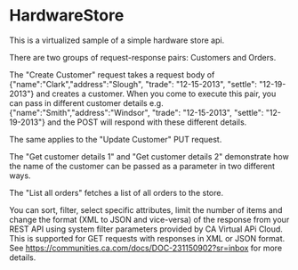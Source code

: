 # HardwareStore

This is a virtualized sample of a simple hardware store api.

There are two groups of request-response pairs: Customers and Orders.

The "Create Customer" request takes a request body of
{"name":"Clark","address":"Slough", "trade": "12-15-2013", "settle": "12-19-2013"}
and creates a customer.
When you come to execute this pair, you can pass in different customer details e.g. 
{"name":"Smith","address":"Windsor", "trade": "12-15-2013", "settle": "12-19-2013"}
and the POST will respond with these different details.

The same applies to the "Update Customer" PUT request.

The "Get customer details 1" and "Get customer details 2" demonstrate how the name of the customer
can be passed as a parameter in two different ways.

The "List all orders" fetches a list of all orders to the store.

You can sort, filter, select specific attributes, limit the number of items and change the format (XML to JSON and vice-versa) of the response from your REST API using system filter parameters provided by CA Virtual APi Cloud.  This is supported for GET requests with responses in XML or JSON format.  See https://communities.ca.com/docs/DOC-231150902?sr=inbox for more details.
